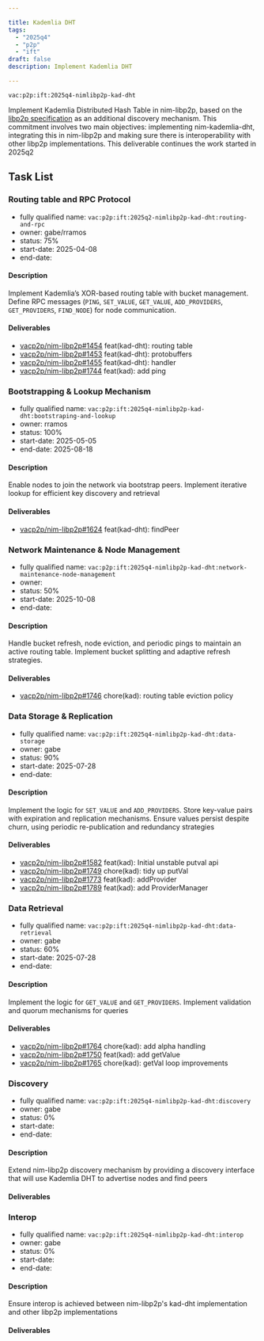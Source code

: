 ```yaml
---

title: Kademlia DHT
tags:
  - "2025q4"
  - "p2p"
  - "ift"
draft: false
description: Implement Kademlia DHT

---
```


`vac:p2p:ift:2025q4-nimlibp2p-kad-dht`

Implement Kademlia Distributed Hash Table in nim-libp2p, based on the [libp2p specification](https://github.com/libp2p/specs/blob/master/kad-dht/) as an additional discovery mechanism.
This commitment involves two main objectives: implementing nim-kademlia-dht, integrating this in nim-libp2p and making sure there is interoperability with other libp2p implementations.
This deliverable continues the work started in 2025q2

## Task List

### Routing table and RPC Protocol

* fully qualified name: `vac:p2p:ift:2025q2-nimlibp2p-kad-dht:routing-and-rpc`
* owner: gabe/rramos
* status: 75%
* start-date: 2025-04-08
* end-date:

#### Description
Implement Kademlia’s XOR-based routing table with bucket management. Define RPC messages (`PING`, `SET_VALUE`, `GET_VALUE`, `ADD_PROVIDERS`, `GET_PROVIDERS`, `FIND_NODE`) for node communication.

#### Deliverables
- [vacp2p/nim-libp2p#1454](https://github.com/vacp2p/nim-libp2p/pull/1454) feat(kad-dht): routing table
- [vacp2p/nim-libp2p#1453](https://github.com/vacp2p/nim-libp2p/pull/1453) feat(kad-dht): protobuffers
- [vacp2p/nim-libp2p#1455](https://github.com/vacp2p/nim-libp2p/pull/1455) feat(kad-dht): handler
- [vacp2p/nim-libp2p#1744](https://github.com/vacp2p/nim-libp2p/pull/1744) feat(kad): add ping

### Bootstrapping & Lookup Mechanism

* fully qualified name: `vac:p2p:ift:2025q4-nimlibp2p-kad-dht:bootstraping-and-lookup`
* owner: rramos
* status: 100%
* start-date: 2025-05-05
* end-date: 2025-08-18

#### Description
Enable nodes to join the network via bootstrap peers. Implement iterative lookup for efficient key
discovery and retrieval 

#### Deliverables
- [vacp2p/nim-libp2p#1624](https://github.com/vacp2p/nim-libp2p/pull/1624) feat(kad-dht): findPeer


### Network Maintenance & Node Management

* fully qualified name: `vac:p2p:ift:2025q4-nimlibp2p-kad-dht:network-maintenance-node-management`
* owner:
* status: 50%
* start-date: 2025-10-08
* end-date:

#### Description
Handle bucket refresh, node eviction, and periodic pings to maintain an active routing table. 
Implement bucket splitting and adaptive refresh strategies.

#### Deliverables
- [vacp2p/nim-libp2p#1746](https://github.com/vacp2p/nim-libp2p/pull/1746) chore(kad): routing table eviction policy


### Data Storage & Replication

* fully qualified name: `vac:p2p:ift:2025q4-nimlibp2p-kad-dht:data-storage`
* owner: gabe
* status: 90%
* start-date: 2025-07-28
* end-date:

#### Description
Implement the logic for `SET_VALUE` and `ADD_PROVIDERS`. Store key-value pairs with expiration and replication mechanisms. 
Ensure values persist despite churn, using periodic re-publication and redundancy strategies

#### Deliverables
- [vacp2p/nim-libp2p#1582](https://github.com/vacp2p/nim-libp2p/pull/1582) feat(kad): Initial unstable putval api
- [vacp2p/nim-libp2p#1749](https://github.com/vacp2p/nim-libp2p/pull/1749) chore(kad): tidy up putVal 
- [vacp2p/nim-libp2p#1773](https://github.com/vacp2p/nim-libp2p/pull/1773) feat(kad): addProvider
- [vacp2p/nim-libp2p#1789](https://github.com/vacp2p/nim-libp2p/pull/1789) feat(kad): add ProviderManager


### Data Retrieval

* fully qualified name: `vac:p2p:ift:2025q4-nimlibp2p-kad-dht:data-retrieval`
* owner: gabe
* status: 60%
* start-date: 2025-07-28
* end-date:

#### Description
Implement the logic for `GET_VALUE` and `GET_PROVIDERS`. Implement validation and quorum mechanisms for queries

#### Deliverables
- [vacp2p/nim-libp2p#1764](https://github.com/vacp2p/nim-libp2p/pull/1764) chore(kad): add alpha handling
- [vacp2p/nim-libp2p#1750](https://github.com/vacp2p/nim-libp2p/pull/1750) feat(kad): add getValue
- [vacp2p/nim-libp2p#1765](https://github.com/vacp2p/nim-libp2p/pull/1765) chore(kad): getVal loop improvements


### Discovery
* fully qualified name: `vac:p2p:ift:2025q4-nimlibp2p-kad-dht:discovery`
* owner: gabe
* status: 0%
* start-date:
* end-date:

#### Description
Extend nim-libp2p discovery mechanism by providing a discovery interface that will use Kademlia DHT to advertise nodes and find peers

#### Deliverables



### Interop
* fully qualified name: `vac:p2p:ift:2025q4-nimlibp2p-kad-dht:interop`
* owner: gabe
* status: 0%
* start-date:
* end-date:

#### Description
Ensure interop is achieved between nim-libp2p's kad-dht implementation and other libp2p implementations

#### Deliverables